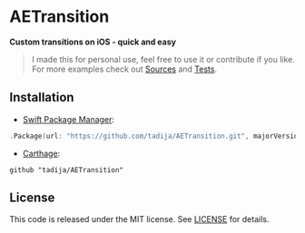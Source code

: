 # AETransition

**Custom transitions on iOS - quick and easy**

> I made this for personal use, feel free to use it or contribute if you like.
> For more examples check out [Sources](Sources) and [Tests](Tests).

## Installation

- [Swift Package Manager](https://swift.org/package-manager/):

```swift
.Package(url: "https://github.com/tadija/AETransition.git", majorVersion: 0)
```

- [Carthage](https://github.com/Carthage/Carthage):

```ogdl
github "tadija/AETransition"
```

## License
This code is released under the MIT license. See [LICENSE](LICENSE) for details.
